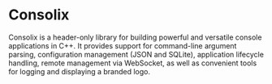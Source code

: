 # Consolix
Consolix is a header-only library for building powerful and versatile console applications in C++. It provides support for command-line argument parsing, configuration management (JSON and SQLite), application lifecycle handling, remote management via WebSocket, as well as convenient tools for logging and displaying a branded logo.
